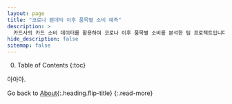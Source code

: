 ```yaml
---
layout: page
title: "코로나 팬데믹 이후 품목별 소비 예측"
description: >
  카드사의 카드 소비 데이터를 활용하여 코로나 이후 품목별 소비를 분석한 팀 프로젝트입니다.
hide_description: false
sitemap: false
---
```


0. Table of Contents
{:toc}

아아아.

Go back to [About](/about.md){:.heading.flip-title}
{:.read-more}